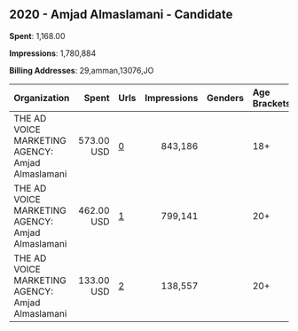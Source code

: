 ## 2020 - Amjad Almaslamani - Candidate 
**Spent**: 1,168.00

**Impressions**: 1,780,884

**Billing Addresses**: 29,amman,13076,JO

|Organization|Spent|Urls|Impressions|Genders|Age Brackets|Country Codes|
|:---|---:|:---|---:|:---|:---|:---|
|THE AD VOICE MARKETING AGENCY: Amjad Almaslamani|573.00 USD|[0](https://www.snap.com/political-ads/asset/e678c5e92963490bf80fb34cd54a53709ba2b6e90f6750deafe5bd149699ce60?mediaType=mp4)|843,186||18+|jordan|
|THE AD VOICE MARKETING AGENCY: Amjad Almaslamani|462.00 USD|[1](https://www.snap.com/political-ads/asset/f06e35854db8a28e328879d6de580d575e612f56c2f0c24d32fafc0578088b19?mediaType=mp4)|799,141||20+|jordan|
|THE AD VOICE MARKETING AGENCY: Amjad Almaslamani|133.00 USD|[2](https://www.snap.com/political-ads/asset/8a0593a7ddc2518487ebd9f19a1157c9905c1146f46ee405d53ee138408ae474?mediaType=mp4)|138,557||20+|jordan|
